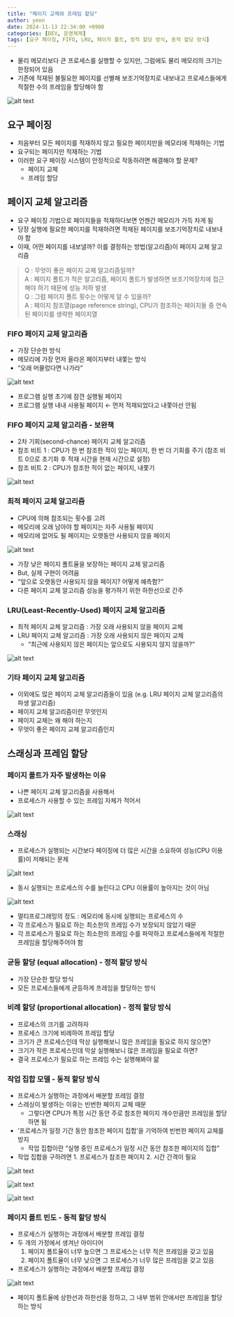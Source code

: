 ```yaml
---
title: "페이지 교체와 프레임 할당"
author: yeon
date: 2024-11-13 22:34:00 +0900
categories: [DEV, 운영체제]
tags: [요구 페이징, FIFO, LRU, 페이지 폴트, 정적 할당 방식, 동적 할당 방식]
---
```


- 물리 메모리보다 큰 프로세스를 실행할 수 있지만, 그럼에도 물리 메모리의 크기는 한정되어 있음
- 기존에 적재된 불필요한 페이지를 선별해 보조기억장치로 내보내고 프로세스들에게 적절한 수의 프레임을 할당해야 함

![alt text](/assets/img/운영체제/페이지교체와프레임할당/image.png)

## 요구 페이징

- 처음부터 모든 페이지를 적재하지 않고 필요한 페이지만을 메모리에 적재하는 기법
- 요구되는 페이지만 적재하는 기법
- 이러한 요구 페이징 시스템이 안정적으로 작동하려면 해결해야 할 문제?
    - 페이지 교체
    - 프레임 할당

## 페이지 교체 알고리즘

- 요구 페이징 기법으로 페이지들을 적재하다보면 언젠간 메모리가 가득 차게 됨
- 당장 실행에 필요한 페이지를 적재하려면 적재된 페이지를 보조기억장치로 내보내야 함
- 이때, 어떤 페이지를 내보낼까? 이를 결정하는 방법(알고리즘)이 페이지 교체 알고리즘

> Q : 무엇이 좋은 페이지 교체 알고리즘일까?   
A : 페이지 폴트가 적은 알고리즘, 페이지 폴트가 발생하면 보조기억장치에 접근해야 하기 때문에 성능 저하 발생   
Q : 그럼 페이지 폴트 횟수는 어떻게 알 수 있을까?   
A : 페이지 참조열(page reference string), CPU가 참조하는 페이지들 중 연속된 페이지를 생략한 페이지열
> 

### FIFO 페이지 교체 알고리즘

- 가장 단순한 방식
- 메모리에 가장 먼저 올라온 페이지부터 내쫓는 방식
- “오래 머물렀다면 나가라”

![alt text](/assets/img/운영체제/페이지교체와프레임할당/image-1.png)

- 프로그램 실행 초기에 잠깐 실행될 페이지
- 프로그램 실행 내내 사용될 페이지 ← 먼저 적재되었다고 내쫓아선 안됨

### FIFO 페이지 교체 알고리즘 - 보완책

- 2차 기회(second-chance) 페이지 교체 알고리즘
- 참조 비트 1 : CPU가 한 번 참조한 적이 있는 페이지, 한 번 더 기회를 주기 (참조 비트 0으로 초기화 후 적재 시간을 현재 시간으로 설정)
- 참조 비트 2 : CPU가 참조한 적이 없는 페이지, 내쫓기

![alt text](/assets/img/운영체제/페이지교체와프레임할당/image-2.png)

### 최적 페이지 교체 알고리즘

- CPU에 의해 참조되는 횟수를 고려
- 메모리에 오래 남아야 할 페이지는 자주 사용될 페이지
- 메모리에 없어도 될 페이지는 오랫동안 사용되지 않을 페이지

![alt text](/assets/img/운영체제/페이지교체와프레임할당/image-3.png)

- 가장 낮은 페이지 폴트율을 보장하는 페이지 교체 알고리즘
- But, 실제 구현이 어려움
- “앞으로 오랫동안 사용되지 않을 페이지? 어떻게 예측함?”
- 다른 페이지 교체 알고리즘 성능을 평가하기 위한 하한선으로 간주

### LRU(Least-Recently-Used) 페이지 교체 알고리즘

- 최적 페이지 교체 알고리즘 :  가장 오래 사용되지 않을 페이지 교체
- LRU 페이지 교체 알고리즘 : 가장 오래 사용되지 않은 페이지 교체
    - “최근에 사용되지 않은 페이지는 앞으로도 사용되지 않지 않을까?”

![alt text](/assets/img/운영체제/페이지교체와프레임할당/image-4.png)

### 기타 페이지 교체 알고리즘

- 이외에도 많은 페이지 교체 알고리즘들이 있음 (e.g. LRU 페이지 교체 알고리즘의 파생 알고리즘)
- 페이지 교체 알고리즘이란 무엇인지
- 페이지 교체는 왜 해야 하는지
- 무엇이 좋은 페이지 교체 알고리즘인지

## 스래싱과 프레임 할당

### 페이지 폴트가 자주 발생하는 이유

- 나쁜 페이지 교체 알고리즘을 사용해서
- 프로세스가 사용할 수 있는 프레임 자체가 적어서

![alt text](/assets/img/운영체제/페이지교체와프레임할당/image-5.png)

### 스래싱

- 프로세스가 실행되는 시간보다 페이징에 더 많은 시간을 소요하여 성능(CPU 이용률)이 저해되는 문제

![alt text](/assets/img/운영체제/페이지교체와프레임할당/image-6.png)

- 동시 실행되는 프로세스의 수를 늘린다고 CPU 이용률이 높아지는 것이 아님

![alt text](/assets/img/운영체제/페이지교체와프레임할당/image-7.png)

- 멀티프로그래밍의 정도 : 메모리에 동시에 실행되는 프로세스의 수
- 각 프로세스가 필요로 하는 최소한의 프레임 수가 보장되지 않았기 때문
- 각 프로세스가 필요로 하는 최소한의 프레임 수를 파악하고 프로세스들에게 적절한 프레임을 할당해주어야 함

### 균등 할당 (equal allocation) - 정적 할당 방식

- 가장 단순한 할당 방식
- 모든 프로세스들에게 균등하게 프레임을 할당하는 방식

### 비례 할당 (proportional allocation) - 정적 할당 방식

- 프로세스의 크기를 고려하자
- 프로세스 크기에 비례하여 프레임 할당
- 크기가 큰 프로세스인데 막상 실행해보니 많은 프레임을 필요로 하지 않으면?
- 크기가 작은 프로세스인데 막살 실행해보니 많은 프레임을 필요로 하면?
- 결국 프로세스가 필요로 하는 프레임 수는 실행해봐야 앎

### 작업 집합 모델 - 동적 할당 방식

- 프로세스가 실행하는 과정에서 배분할 프레임 결정
- 스레싱이 발생하는 이유는 빈번한 페이지 교체 때문
    - 그렇다면 CPU가 특정 시간 동안 주로 참조한 페이지 개수만큼만 프레임을 할당하면 됨
- ‘프로세스가 일정 기간 동안 참조한 페이지 집합’을 기억하여 빈번한 페이지 교체를 방지
    - 작업 집합이란 “실행 중인 프로세스가 일정 시간 동안 참조한 페이지의 집합”
- 작업 집합을 구하려면 1. 프로세스가 참조한 페이지 2. 시간 간격이 필요

![alt text](/assets/img/운영체제/페이지교체와프레임할당/image-8.png)

![alt text](/assets/img/운영체제/페이지교체와프레임할당/image-9.png)

![alt text](/assets/img/운영체제/페이지교체와프레임할당/image-10.png)

### 페이지 폴트 빈도 - 동적 할당 방식

- 프로세스가 실행하는 과정에서 배분할 프레임 결정
- 두 개의 가정에서 생겨난 아이디어
    1. 페이지 폴트율이 너무 높으면 그 프로세스는 너무 적은 프레임을 갖고 있음
    2. 페이지 폴트율이 너무 낮으면 그 프로세스가 너무 많은 프레임을 갖고 있음
- 프로세스가 실행하는 과정에서 배분할 프레임 결정

![alt text](/assets/img/운영체제/페이지교체와프레임할당/image-11.png)

- 페이지 폴트율에 상한선과 하한선을 정하고, 그 내부 범위 안에서만 프레임을 할당하는 방식